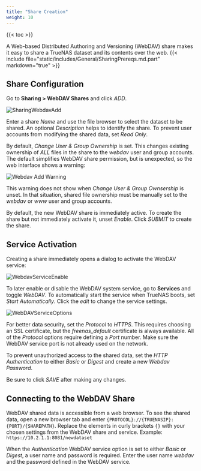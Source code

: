 ```yaml
---
title: "Share Creation"
weight: 10
---
```


{{< toc >}}

A Web-based Distributed Authoring and Versioning (WebDAV) share makes it easy to share a TrueNAS dataset and its contents over the web.
{{< include file="static/includes/General/SharingPrereqs.md.part" markdown="true" >}}

## Share Configuration

Go to **Sharing > WebDAV Shares** and click *ADD*.

![SharingWebdavAdd](/images/CORE/12.0/SharingWebdavAdd.png "Creating a WebDAV Share")

Enter a share *Name* and use the file browser to select the dataset to be shared.
An optional *Description* helps to identify the share.
To prevent user accounts from modifying the shared data, set *Read Only*.

By default, *Change User & Group Ownership* is set.
This changes existing ownership of *ALL* files in the share to the *webdav* user and group accounts.
The default simplifies WebDAV share permission, but is unexpected, so the web interface shows a warning:

![Webdav Add Warning](/images/CORE/12.0/SharingWebdavAddWarning.png "Services Webdav Add Warning")

This warning does not show when *Change User & Group Ownsership* is unset.
In that situation, shared file ownership must be manually set to the *webdav* or *www* user and group accounts.

By default, the new WebDAV share is immediately active.
To create the share but not immediately activate it, unset *Enable*.
Click *SUBMIT* to create the share.

## Service Activation

Creating a share immediately opens a dialog to activate the WebDAV service:

![WebdavServiceEnable](/images/CORE/12.0/SharingCreateServiceEnable.png "WebDAV Service Activation from Share")

To later enable or disable the WebDAV system service, go to **Services** and toggle *WebDAV*.
To automatically start the service when TrueNAS boots, set *Start Automatically*.
Click the <i class="material-icons" aria-hidden="true" title="edit">edit</i> to change the service settings.

![WebDAVServiceOptions](/images/CORE/12.0/ServicesWebdavOptions.png "WebDAV Service Options")

For better data security, set the *Protocol* to *HTTPS*.
This requires choosing an SSL certificate, but the *freenas_default* certificate is always available.
All of the *Protocol* options require defining a *Port* number.
Make sure the WebDAV service port is not already used on the network.

To prevent unauthorized access to the shared data, set the *HTTP Authentication* to either *Basic* or *Digest* and create a new *Webdav Password*.

Be sure to click *SAVE* after making any changes.

## Connecting to the WebDAV Share

WebDAV shared data is accessible from a web browser.
To see the shared data, open a new browser tab and enter `{PROTOCOL}://{TRUENASIP}:{PORT}/{SHAREPATH}`.
Replace the elements in curly brackets `{}` with your chosen settings from the WebDAV share and service.
Example: `https://10.2.1.1:8081/newdataset`

When the *Authentication* WebDAV service option is set to either *Basic* or *Digest*, a user name and password is required.
Enter the user name *webdav* and the password defined in the WebDAV service.

